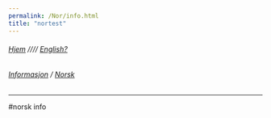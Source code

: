 ```yaml
---
permalink: /Nor/info.html
title: "nortest"
---
```

###### [Hjem](https://jil000.github.io/testinttis/) //// [English?](https://jil000.github.io/testinttis/eng/info) 

###### [Informasjon](https://uitpsypro.github.io/1/nor/info) / [Norsk](https://jil000.github.io/testinttis/Nor/info)
---

#norsk info

